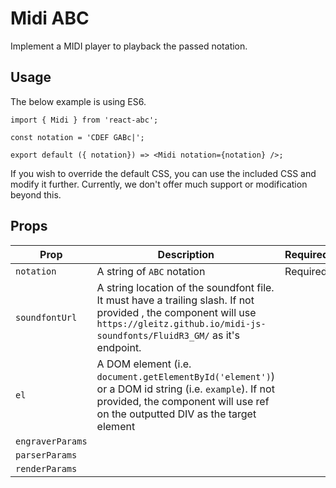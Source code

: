 # Midi ABC

Implement a MIDI player to playback the passed notation.

## Usage

The below example is using ES6.
```
import { Midi } from 'react-abc';

const notation = 'CDEF GABc|';

export default ({ notation}) => <Midi notation={notation} />;
```

If you wish to override the default CSS, you can use the included CSS and modify it further. Currently, we don't offer much support or modification beyond this.

## Props

| Prop | Description | Required |
| --- | --- | --- |
| `notation` | A string of `ABC` notation | Required |
| `soundfontUrl` | A string location of the soundfont file. It must have a trailing slash. If not provided , the component will use `https://gleitz.github.io/midi-js-soundfonts/FluidR3_GM/` as it's endpoint. | |
| `el` | A DOM element (i.e. `document.getElementById('element')`) or a DOM id string (i.e. `example`). If not provided, the component will use ref on the outputted DIV as the target element | |
| `engraverParams` | | |
| `parserParams` | | |
| `renderParams` | | |
